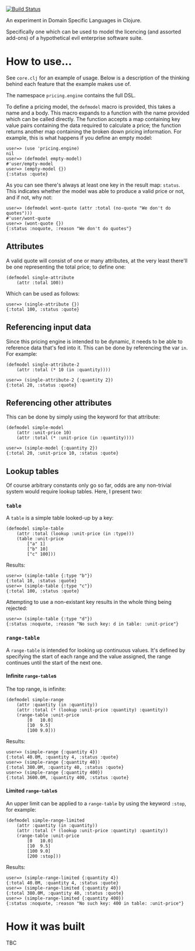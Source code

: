 [![Build Status](https://secure.travis-ci.org/benashford/pricing.png)](http://travis-ci.org/benashford/pricing)

An experiment in Domain Specific Languages in Clojure.

Specifically one which can be used to model the licencing (and assorted add-ons) of a hypothetical evil enterprise software suite.

# How to use...

See `core.clj` for an example of usage.  Below is a description of the thinking behind each feature that the example makes use of.

The namespace `pricing.engine` contains the full DSL.

To define a pricing model, the `defmodel` macro is provided, this takes a name and a body.  This macro expands to a function with the name provided which can be called directly.  The function accepts a map containing key value pairs containing the data required to calculate a price; the function returns another map containing the broken down pricing information.  For example, this is what happens if you define an empty model:

```
user=> (use 'pricing.engine)
nil
user=> (defmodel empty-model)
#'user/empty-model
user=> (empty-model {})
{:status :quote}
```

As you can see there's always at least one key in the result map: `status`.  This indicates whether the model was able to produce a valid price or not, and if not, why not:

```
user=> (defmodel wont-quote (attr :total (no-quote "We don't do quotes")))
#'user/wont-quote
user=> (wont-quote {})
{:status :noquote, :reason "We don't do quotes"}
```

## Attributes
A valid quote will consist of one or many attributes, at the very least there'll be one representing the total price; to define one:

```
(defmodel single-attribute
	(attr :total 100))
```

Which can be used as follows:

```
user=> (single-attribute {})
{:total 100, :status :quote}
```

## Referencing input data
Since this pricing engine is intended to be dynamic, it needs to be able to reference data that's fed into it.  This can be done by referencing the var `in`.  For example:

```
(defmodel single-attribute-2
	(attr :total (* 10 (in :quantity))))
```
```
user=> (single-attribute-2 {:quantity 2})
{:total 20, :status :quote}
```

## Referencing other attributes
This can be done by simply using the keyword for that attribute:

```
(defmodel simple-model
	(attr :unit-price 10)
	(attr :total (* :unit-price (in :quantity))))
```
```
user=> (simple-model {:quantity 2})
{:total 20, :unit-price 10, :status :quote}
```

## Lookup tables
Of course arbitrary constants only go so far, odds are any non-trivial system would require lookup tables.  Here, I present two:

### `table`
A `table` is a simple table looked-up by a key:

```
(defmodel simple-table
	(attr :total (lookup :unit-price (in :type)))
	(table :unit-price
		["a" 1]
		["b" 10]
		["c" 100]))
```

Results:

```
user=> (simple-table {:type "b"})
{:total 10, :status :quote}
user=> (simple-table {:type "c"})
{:total 100, :status :quote}
```

Attempting to use a non-existant key results in the whole thing being rejected:

```
user=> (simple-table {:type "d"})
{:status :noquote, :reason "No such key: d in table: :unit-price"}
```

### `range-table`
A `range-table` is intended for looking up continuous values.  It's defined by specifying the start of each range and the value assigned, the range continues until the start of the next one.  

#### Infinite `range-table`s

The top range, is infinite:

```
(defmodel simple-range
	(attr :quantity (in :quantity))
	(attr :total (* (lookup :unit-price :quantity) :quantity))
	(range-table :unit-price
		[0   10.0]
		[10  9.5]
		[100 9.0]))
```

Results:

```
user=> (simple-range {:quantity 4})
{:total 40.0M, :quantity 4, :status :quote}
user=> (simple-range {:quantity 40})
{:total 380.0M, :quantity 40, :status :quote}
user=> (simple-range {:quantity 400})
{:total 3600.0M, :quantity 400, :status :quote}
```

#### Limited `range-table`s

An upper limit can be applied to a `range-table` by using the keyword `:stop`, for example:

```
(defmodel simple-range-limited
	(attr :quantity (in :quantity))
	(attr :total (* (lookup :unit-price :quantity) :quantity))
	(range-table :unit-price
		[0   10.0]
		[10  9.5]
		[100 9.0]
		[200 :stop]))
```

Results:

```
user=> (simple-range-limited {:quantity 4})
{:total 40.0M, :quantity 4, :status :quote}
user=> (simple-range-limited {:quantity 40})
{:total 380.0M, :quantity 40, :status :quote}
user=> (simple-range-limited {:quantity 400})
{:status :noquote, :reason "No such key: 400 in table: :unit-price"}
```

# How it was built

TBC